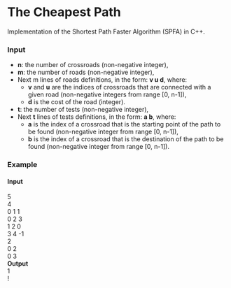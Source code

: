 # The Cheapest Path
Implementation of the Shortest Path Faster Algorithm (SPFA) in C++.

### **Input**
- **n**: the number of crossroads (non-negative integer),
- **m**: the number of roads (non-negative integer),
- Next m lines of roads definitions, in the form: **v u d**, where:
    - **v** and **u** are the indices of crossroads that are connected with a given road (non-negative integers from range [0, n-1]),
    - **d** is the cost of the road (integer).
- **t**: the number of tests (non-negative integer),
- Next **t** lines of tests definitions, in the form: **a b**, where:
    - **a** is the index of a crossroad that is the starting point of the path to be found (non-negative integer from range [0, n-1]),
    - **b** is the index of a crossroad that is the destination of the path to be found (non-negative integer from range [0, n-1]).

### **Example**
#### **Input**
5  
4  
0 1 1  
0 2 3  
1 2 0  
3 4 -1  
2  
0 2  
0 3  
**Output**  
1  
!
